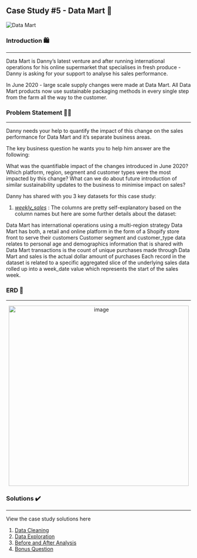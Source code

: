 ## Case Study #5 - Data Mart 🛒

![Data Mart](https://github.com/Minautee/8-Week-SQL-Practice/assets/68679965/fe52207d-a01c-4d35-a1a9-e3369fc8a236)


### **Introduction** 🛍️
<hr>
Data Mart is Danny’s latest venture and after running international operations for his online supermarket that specialises in fresh produce - Danny is asking for your support to analyse his sales performance.

In June 2020 - large scale supply changes were made at Data Mart. All Data Mart products now use sustainable packaging methods in every single step from the farm all the way to the customer.

### **Problem Statement** 👚👜
<hr>
Danny needs your help to quantify the impact of this change on the sales performance for Data Mart and it’s separate business areas.

The key business question he wants you to help him answer are the following:

What was the quantifiable impact of the changes introduced in June 2020?
Which platform, region, segment and customer types were the most impacted by this change?
What can we do about future introduction of similar sustainability updates to the business to minimise impact on sales?

Danny has shared with you 3 key datasets for this case study:

1. *[weekly_sales](https://github.com/Minautee/8-Week-SQL-Practice/blob/b409c95fd4d1f0591cf81847f3e48d1320f695ca/Data%20Mart%20/Schema.sql)* : The columns are pretty self-explanatory based on the column names but here are some further details about the dataset:

Data Mart has international operations using a multi-region strategy
Data Mart has both, a retail and online platform in the form of a Shopify store front to serve their customers
Customer segment and customer_type data relates to personal age and demographics information that is shared with Data Mart
transactions is the count of unique purchases made through Data Mart and sales is the actual dollar amount of purchases
Each record in the dataset is related to a specific aggregated slice of the underlying sales data rolled up into a week_date value which represents the start of the sales week.

### **ERD** 🔀
<hr> 
<p align="center">
<img width="491" alt="image" src="https://github.com/Minautee/8-Week-SQL-Practice/assets/68679965/f5e7bb51-7863-4eba-83ee-9718e5fc5344">

### **Solutions** ✔️
<hr>

View the case study solutions here

1. [Data Cleaning](https://github.com/Minautee/8-Week-SQL-Practice/blob/b409c95fd4d1f0591cf81847f3e48d1320f695ca/Data%20Mart%20/Data%20Cleaning.md)
2. [Data Exploration](https://github.com/Minautee/8-Week-SQL-Practice/blob/b409c95fd4d1f0591cf81847f3e48d1320f695ca/Data%20Mart%20/Data%20Exploration.md)
3. [Before and After Analysis](https://github.com/Minautee/8-Week-SQL-Practice/blob/b409c95fd4d1f0591cf81847f3e48d1320f695ca/Data%20Mart%20/Before%20and%20After%20Analysis.md)
4. [Bonus Question](https://github.com/Minautee/8-Week-SQL-Practice/blob/b409c95fd4d1f0591cf81847f3e48d1320f695ca/Data%20Mart%20/Bonus%20Question.md)

